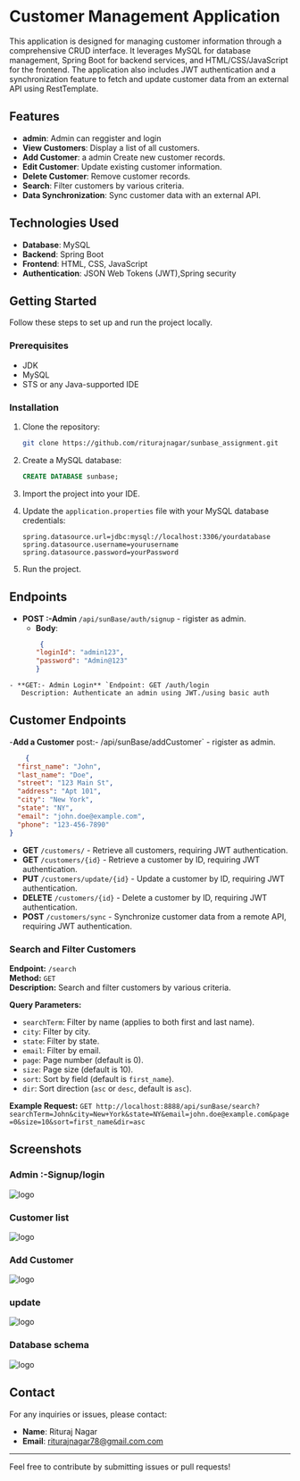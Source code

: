 # Customer Management Application

This application is designed for managing customer information through a comprehensive CRUD interface. It leverages MySQL for database management, Spring Boot for backend services, and HTML/CSS/JavaScript for the frontend. The application also includes JWT authentication and a synchronization feature to fetch and update customer data from an external API using RestTemplate.

## Features
- **admin**: Admin can reggister and login 
- **View Customers**: Display a list of all customers. 
- **Add Customer**: a admin Create new customer records.
- **Edit Customer**: Update existing customer information.
- **Delete Customer**: Remove customer records.
- **Search**: Filter customers by various criteria.
- **Data Synchronization**: Sync customer data with an external API.

## Technologies Used

- **Database**: MySQL
- **Backend**: Spring Boot
- **Frontend**: HTML, CSS, JavaScript
- **Authentication**: JSON Web Tokens (JWT),Spring security

## Getting Started

Follow these steps to set up and run the project locally.

### Prerequisites

- JDK
- MySQL
- STS or any Java-supported IDE

### Installation

1. Clone the repository:

    ```bash
    git clone https://github.com/riturajnagar/sunbase_assignment.git
    ```

2. Create a MySQL database:

    ```sql
    CREATE DATABASE sunbase;
    ```

3. Import the project into your IDE.

4. Update the `application.properties` file with your MySQL database credentials:

    ```properties
    spring.datasource.url=jdbc:mysql://localhost:3306/yourdatabase
    spring.datasource.username=yourusername
    spring.datasource.password=yourPassword
    ```

5. Run the project.

## Endpoints

- **POST :-Admin** `/api/sunBase/auth/signup` - rigister as admin.
  - **Body**:
    ```json
     {
    "loginId": "admin123",
    "password": "Admin@123"
    }
 ```
- **GET:- Admin Login** `Endpoint: GET /auth/login
    Description: Authenticate an admin using JWT./using basic auth
 ```
## Customer Endpoints
-**Add a Customer** post:- /api/sunBase/addCustomer` - rigister as admin.
```json
    {
  "first_name": "John",
  "last_name": "Doe",
  "street": "123 Main St",
  "address": "Apt 101",
  "city": "New York",
  "state": "NY",
  "email": "john.doe@example.com",
  "phone": "123-456-7890"
}

 ```
- **GET** `/customers/` - Retrieve all customers, requiring JWT authentication. 
- **GET** `/customers/{id}` - Retrieve a customer by ID, requiring JWT authentication.
- **PUT** `/customers/update/{id}` - Update a customer by ID, requiring JWT authentication.
- **DELETE** `/customers/{id}` - Delete a customer by ID, requiring JWT authentication.
- **POST** `/customers/sync` - Synchronize customer data from a remote API, requiring JWT authentication.

### Search and Filter Customers

**Endpoint:** `/search`  
**Method:** `GET`  
**Description:** Search and filter customers by various criteria.

**Query Parameters:**
- `searchTerm`: Filter by name (applies to both first and last name).
- `city`: Filter by city.
- `state`: Filter by state.
- `email`: Filter by email.
- `page`: Page number (default is 0).
- `size`: Page size (default is 10).
- `sort`: Sort by field (default is `first_name`).
- `dir`: Sort direction (`asc` or `desc`, default is `asc`).

**Example Request:**
     ``` GET http://localhost:8888/api/sunBase/search?searchTerm=John&city=New+York&state=NY&email=john.doe@example.com&page=0&size=10&sort=first_name&dir=asc
     ```




## Screenshots

### Admin :-Signup/login

![logo](https://github.com/riturajnagar/sunbase_assignment/blob/main/Images/Screenshot%20(43).png)

### Customer list 

![logo](https://github.com/riturajnagar/sunbase_assignment/blob/main/Images/Screenshot%20(48).png)

### Add Customer

![logo](https://github.com/riturajnagar/sunbase_assignment/blob/main/Images/Screenshot%20(49).png)

### update

![logo](https://github.com/riturajnagar/sunbase_assignment/blob/main/Images/Screenshot%20(50).png)

### Database schema

![logo](https://github.com/riturajnagar/sunbase_assignment/blob/main/Images/Screenshot%20(52).png)

## Contact

For any inquiries or issues, please contact:

- **Name**: Rituraj Nagar
- **Email**: [riturajnagar78@gmail.com.com](mailto:riturajnagar78@gmail.com)

---

Feel free to contribute by submitting issues or pull requests!
